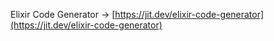 Elixir Code Generator → [https://jit.dev/elixir-code-generator](https://jit.dev/elixir-code-generator)
